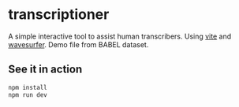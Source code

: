 # transcriptioner

A simple interactive tool to assist human transcribers.
Using [vite](https://vite.dev/) and [wavesurfer](https://wavesurfer.xyz/).
Demo file from BABEL dataset.

## See it in action

```sh
npm install
npm run dev
```
